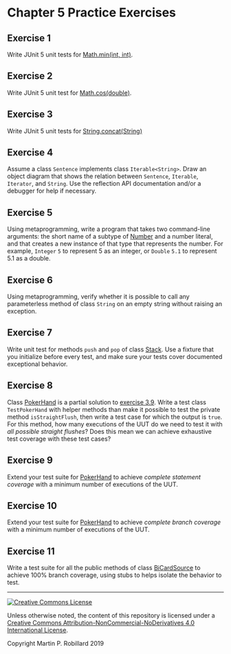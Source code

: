 # Chapter 5 Practice Exercises

## Exercise 1

Write JUnit 5 unit tests for [Math.min(int, int)](https://docs.oracle.com/javase/8/docs/api/java/lang/Math.html#min-int-int-).

## Exercise 2

Write JUnit 5 unit test for [Math.cos(double)](https://docs.oracle.com/javase/8/docs/api/java/lang/Math.html#cos-double-).

## Exercise 3

Write JUnit 5 unit tests for [String.concat(String)](https://docs.oracle.com/javase/8/docs/api/java/lang/String.html#concat-java.lang.String-)

## Exercise 4

Assume a class `Sentence` implements class `Iterable<String>`. Draw an object diagram that shows the relation between `Sentence`, `Iterable`, `Iterator`, and `String`. Use the reflection API documentation and/or a debugger for help if necessary.

## Exercise 5

Using metaprogramming, write a program that takes two command-line arguments: the short name of a subtype of [Number](https://docs.oracle.com/javase/8/docs/api/java/lang/Number.html) and a number literal, and that creates a new instance of that type that represents the number. For example, `Integer` `5` to represent 5 as an integer, or `Double` `5.1` to represent 5.1 as a double.

## Exercise 6

Using metaprogramming, verify whether it is possible to call any parameterless method of class `String` on an empty string without raising an exception.

## Exercise 7

Write unit test for methods `push` and `pop` of class [Stack](https://docs.oracle.com/javase/8/docs/api/java/util/Stack.html). Use a fixture that you initialize before every test, and make sure your tests cover documented exceptional behavior.

## Exercise 8

Class [PokerHand](../solutions-code/chapter5/PokerHand.java) is a partial solution to [exercise 3.9](e-chapter3.md). Write a test class `TestPokerHand` with helper methods than make it possible to test the private method `isStraightFlush`, then write a test case for which the output is `true`. For this method, how many executions of the UUT do we need to test it with *all possible straight flushes*? Does this mean we can achieve exhaustive test coverage with these test cases?

## Exercise 9

Extend your test suite for [PokerHand](../solutions-code/chapter5/PokerHand.java) to achieve *complete statement coverage* with a minimum number of executions of the UUT.

## Exercise 10

Extend your test suite for [PokerHand](../solutions-code/chapter5/PokerHand.java) to achieve *complete branch coverage* with a minimum number of executions of the UUT.

## Exercise 11

Write a test suite for all the public methods of class [BiCardSource](../solutions-code/chapter5/BiCardSource.java) to achieve 100% branch coverage, using stubs to helps isolate the behavior to test.

---
<a rel="license" href="http://creativecommons.org/licenses/by-nc-nd/4.0/"><img alt="Creative Commons License" style="border-width:0" src="https://i.creativecommons.org/l/by-nc-nd/4.0/88x31.png" /></a>

Unless otherwise noted, the content of this repository is licensed under a <a rel="license" href="http://creativecommons.org/licenses/by-nc-nd/4.0/">Creative Commons Attribution-NonCommercial-NoDerivatives 4.0 International License</a>. 

Copyright Martin P. Robillard 2019
